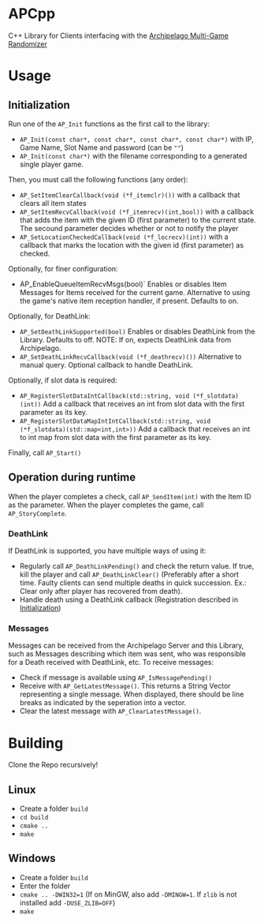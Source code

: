 # APCpp
C++ Library for Clients interfacing with the [Archipelago Multi-Game Randomizer](https://archipelago.gg)

# Usage

## Initialization

Run one of the `AP_Init` functions as the first call to the library:
- `AP_Init(const char*, const char*, const char*, const char*)` with IP, Game Name, Slot Name and password (can be `""`)
- `AP_Init(const char*)` with the filename corresponding to a generated single player game.

Then, you must call the following functions (any order):
- `AP_SetItemClearCallback(void (*f_itemclr)())` with a callback that clears all item states
- `AP_SetItemRecvCallback(void (*f_itemrecv)(int,bool))` with a callback that adds the item with the given ID (first parameter) to the current state.
The secound parameter decides whether or not to notify the player
- `AP_SetLocationCheckedCallback(void (*f_locrecv)(int))` with a callback that marks the location with the given id (first parameter) as checked.

Optionally, for finer configuration:
- AP_EnableQueueItemRecvMsgs(bool)` Enables or disables Item Messages for Items received for the current game. Alternative to using the game's native item reception handler, if present. Defaults to on.

Optionally, for DeathLink:
- `AP_SetDeathLinkSupported(bool)` Enables or disables DeathLink from the Library. Defaults to off. NOTE: If on, expects DeathLink data from Archipelago.
- `AP_SetDeathLinkRecvCallback(void (*f_deathrecv)())` Alternative to manual query. Optional callback to handle DeathLink.

Optionally, if slot data is required:
- `AP_RegisterSlotDataIntCallback(std::string, void (*f_slotdata)(int))` Add a callback that receives an int from slot data with the first parameter as its key.
- `AP_RegisterSlotDataMapIntIntCallback(std::string, void (*f_slotdata)(std::map<int,int>))` Add a callback that receives an int to int map from slot data with the first parameter as its key.

Finally, call `AP_Start()`

## Operation during runtime

When the player completes a check, call `AP_SendItem(int)` with the Item ID as the parameter.
When the player completes the game, call `AP_StoryComplete`.

### DeathLink
If DeathLink is supported, you have multiple ways of using it:
- Regularly call `AP_DeathLinkPending()` and check the return value. If true, kill the player and call `AP_DeathLinkClear()` (Preferably after a short time.
Faulty clients can send multiple deaths in quick succession. Ex.: Clear only after player has recovered from death).
- Handle death using a DeathLink callback (Registration described in [Initialization](#Initialization))

### Messages
Messages can be received from the Archipelago Server and this Library, such as Messages describing which item was sent, who was responsible for a Death received with DeathLink, etc.
To receive messages:
- Check if message is available using `AP_IsMessagePending()`
- Receive with `AP_GetLatestMessage()`. This returns a String Vector representing a single message. When displayed, there should be line breaks as indicated by the seperation into a vector.
- Clear the latest message with `AP_ClearLatestMessage()`.

# Building
Clone the Repo recursively!
## Linux
- Create a folder `build`
- `cd build`
- `cmake ..`
- `make`
## Windows
- Create a folder `build`
- Enter the folder
- `cmake .. -DWIN32=1` (If on MinGW, also add `-DMINGW=1`. If `zlib` is not installed add `-DUSE_ZLIB=OFF`)
- `make`
